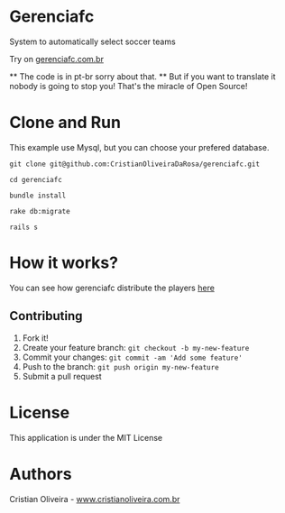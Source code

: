 Gerenciafc
==========
System to automatically select soccer teams

Try on [gerenciafc.com.br](http://gerenciafc.com.br) 

** The code is in pt-br sorry about that. **
But if you want to translate it nobody is going to stop you! That's the miracle of Open Source!


Clone and Run
==========

This example use Mysql, but you can choose your prefered database.

```
git clone git@github.com:CristianOliveiraDaRosa/gerenciafc.git

cd gerenciafc

bundle install

rake db:migrate

rails s
```
How it works?
==

You can see how gerenciafc distribute the players [here](https://github.com/CristianOliveiraDaRosa/gerenciafc/blob/master/app/models/partida.rb) 

## Contributing
 
1. Fork it!
2. Create your feature branch: `git checkout -b my-new-feature`
3. Commit your changes: `git commit -am 'Add some feature'`
4. Push to the branch: `git push origin my-new-feature`
5. Submit a pull request

License
====
  This application is under the MIT License

 
 Authors
====
 
 Cristian Oliveira - www.cristianoliveira.com.br



